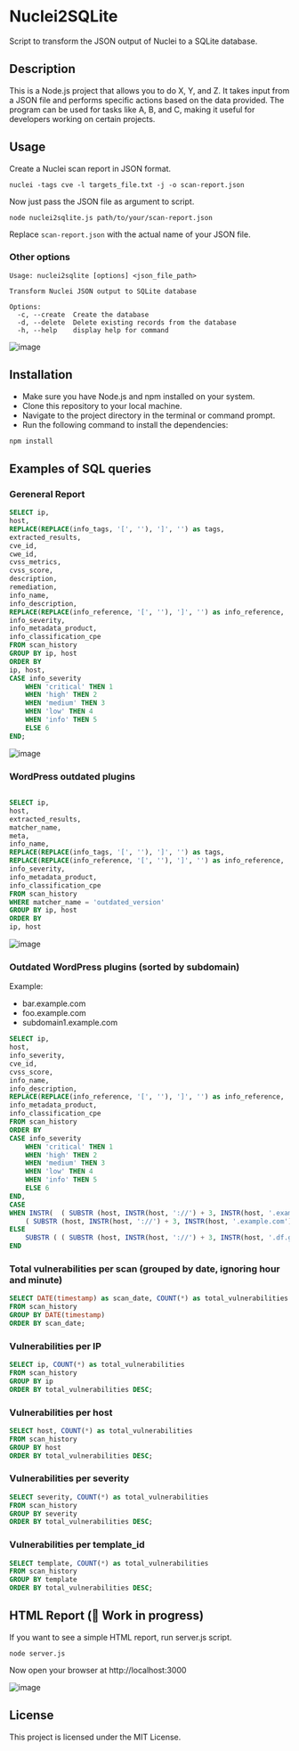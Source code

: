 # Nuclei2SQLite

Script to transform the JSON output of Nuclei to a SQLite database.

## Description

This is a Node.js project that allows you to do X, Y, and Z. It takes input from a JSON file and performs specific actions based on the data provided. The program can be used for tasks like A, B, and C, making it useful for developers working on certain projects.

## Usage

Create a Nuclei scan report in JSON format.

```console
nuclei -tags cve -l targets_file.txt -j -o scan-report.json
```

Now just pass the JSON file as argument to script.

```console
node nuclei2sqlite.js path/to/your/scan-report.json
```

Replace `scan-report.json` with the actual name of your JSON file.

### Other options

```console
Usage: nuclei2sqlite [options] <json_file_path>

Transform Nuclei JSON output to SQLite database

Options:
  -c, --create  Create the database
  -d, --delete  Delete existing records from the database
  -h, --help    display help for command
```

![image](https://github.com/ricardomaia/nuclei2sqlite/assets/1353811/8e9fa539-65c1-402b-a6bd-c1770e4979fa)

## Installation

- Make sure you have Node.js and npm installed on your system.
- Clone this repository to your local machine.
- Navigate to the project directory in the terminal or command prompt.
- Run the following command to install the dependencies:

```bash
npm install
```

## Examples of SQL queries

### Gereneral Report

```sql
SELECT ip, 
host, 
REPLACE(REPLACE(info_tags, '[', ''), ']', '') as tags, 
extracted_results,
cve_id, 
cwe_id, 
cvss_metrics, 
cvss_score, 
description, 
remediation,
info_name, 
info_description, 
REPLACE(REPLACE(info_reference, '[', ''), ']', '') as info_reference,
info_severity, 
info_metadata_product, 
info_classification_cpe
FROM scan_history
GROUP BY ip, host
ORDER BY
ip, host,
CASE info_severity
    WHEN 'critical' THEN 1
    WHEN 'high' THEN 2
    WHEN 'medium' THEN 3
    WHEN 'low' THEN 4
    WHEN 'info' THEN 5
    ELSE 6
END;
```

![image](https://github.com/ricardomaia/nuclei2sqlite/assets/1353811/95b2abdb-b43a-4a71-92ad-47b0d1bbe6e7)


### WordPress outdated plugins

```sql

SELECT ip, 
host, 
extracted_results,
matcher_name,
meta,
info_name, 
REPLACE(REPLACE(info_tags, '[', ''), ']', '') as tags, 
REPLACE(REPLACE(info_reference, '[', ''), ']', '') as info_reference,
info_severity, 
info_metadata_product, 
info_classification_cpe
FROM scan_history
WHERE matcher_name = 'outdated_version'
GROUP BY ip, host
ORDER BY
ip, host
```

![image](https://github.com/ricardomaia/nuclei2sqlite/assets/1353811/dbe04239-76e7-4453-8283-0e7f3dfe4006)


### Outdated WordPress plugins (sorted by subdomain)

Example: 
- bar.example.com
- foo.example.com
- subdomain1.example.com

```sql
SELECT ip, 
host, 
info_severity, 
cve_id, 
cvss_score, 
info_name, 
info_description, 
REPLACE(REPLACE(info_reference, '[', ''), ']', '') as info_reference,
info_metadata_product, 
info_classification_cpe
FROM scan_history
ORDER BY
CASE info_severity
    WHEN 'critical' THEN 1
    WHEN 'high' THEN 2
    WHEN 'medium' THEN 3
    WHEN 'low' THEN 4
    WHEN 'info' THEN 5
    ELSE 6
END,
CASE 
WHEN INSTR(  ( SUBSTR (host, INSTR(host, '://') + 3, INSTR(host, '.example.com') - 9  ) ), '.') = 0 THEN
    ( SUBSTR (host, INSTR(host, '://') + 3, INSTR(host, '.example.com') - 9  ) ) 
ELSE
    SUBSTR ( ( SUBSTR (host, INSTR(host, '://') + 3, INSTR(host, '.df.gov.br') - 9  ) ) , INSTR(  ( SUBSTR (host, INSTR(host, '://') + 3, INSTR(host, '.example.com') - 9  ) ), '.') +1 , LENGTH (( SUBSTR (host, INSTR(host, '://') + 3, INSTR(host, '.example.com') - 9  ) ) ))
END 
```

### Total vulnerabilities per scan (grouped by date, ignoring hour and minute)

```sql
SELECT DATE(timestamp) as scan_date, COUNT(*) as total_vulnerabilities
FROM scan_history
GROUP BY DATE(timestamp)
ORDER BY scan_date;
```

### Vulnerabilities per IP

```sql
SELECT ip, COUNT(*) as total_vulnerabilities
FROM scan_history
GROUP BY ip
ORDER BY total_vulnerabilities DESC;
```

### Vulnerabilities per host

```sql
SELECT host, COUNT(*) as total_vulnerabilities
FROM scan_history
GROUP BY host
ORDER BY total_vulnerabilities DESC;
```

### Vulnerabilities per severity

```sql
SELECT severity, COUNT(*) as total_vulnerabilities
FROM scan_history
GROUP BY severity
ORDER BY total_vulnerabilities DESC;
```

### Vulnerabilities per template_id

```sql
SELECT template, COUNT(*) as total_vulnerabilities
FROM scan_history
GROUP BY template
ORDER BY total_vulnerabilities DESC;
```

## HTML Report (🚧 Work in progress)

If you want to see a simple HTML report, run server.js script.

```console
node server.js
```
Now open your browser at http://localhost:3000

![image](https://github.com/ricardomaia/nuclei2sqlite/assets/1353811/b1c43c24-1298-45eb-9f6f-f73bd011a9f7)


## License

This project is licensed under the MIT License.
